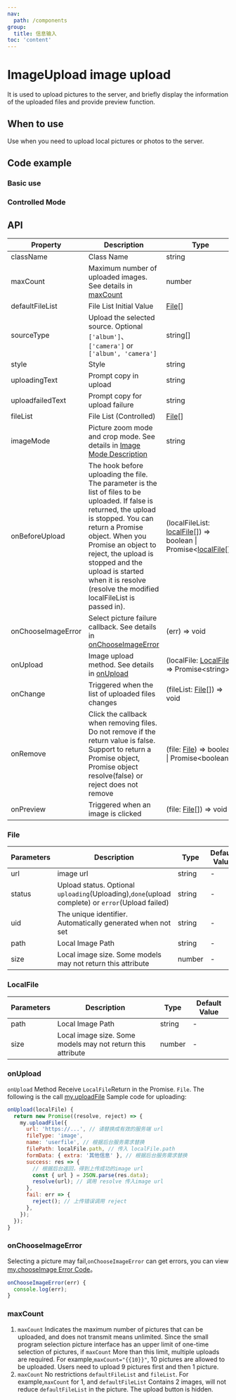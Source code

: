 ```yaml
---
nav:
  path: /components
group:
  title: 信息输入
toc: 'content'
---
```


# ImageUpload image upload

<!-- <code src="../../docs/components/compatibility.tsx" inline="true"></code> -->

It is used to upload pictures to the server, and briefly display the information of the uploaded files and provide preview function.

## When to use

Use when you need to upload local pictures or photos to the server.

## Code example

### Basic use

<code src='../../demo/pages/ImageUpload/index'></code>

### Controlled Mode

<!-- <code src='pages/ImageUploadControl/index'></code> -->

## API

| Property | Description | Type | Default Value |
| ------ | -------- | ------ | ------- |
| className | Class Name | string | - | 
| maxCount | Maximum number of uploaded images. See details in [maxCount](#maxcount) | number | - | 
| defaultFileList | File List Initial Value | [File](#file)[] | [] | 
| sourceType | Upload the selected source. Optional `['album']`、`['camera']` or `['album', 'camera']` | string[] | ['album', 'camera'] | 
| style | Style | string | - | 
| uploadingText | Prompt copy in upload | string | 'Uploading......' |  
| uploadfailedText | Prompt copy for upload failure | string | 'Upload failed' |  
| fileList | File List (Controlled) | [File](#file)[] | - | 
| imageMode | Picture zoom mode and crop mode. See details in [Image Mode Description](https://opendocs.alipay.com/mini/component/image#mode) | string | scaleToFill | 
| onBeforeUpload | The hook before uploading the file. The parameter is the list of files to be uploaded. If false is returned, the upload is stopped. You can return a Promise object. When you Promise an object to reject, the upload is stopped and the upload is started when it is resolve (resolve the modified localFileList is passed in). | (localFileList: [localFile](#localfile)[]) => boolean \| Promise<[localFile](#localfile)[]> | - | 
| onChooseImageError | Select picture failure callback. See details in [onChooseImageError](###onChooseImageError) | (err) => void | - | 
| onUpload | Image upload method. See details in [onUpload](#onupload) | (localFile: [LocalFile](#localfile)) => Promise\<string\> | - | 
| onChange | Triggered when the list of uploaded files changes | (fileList: [File](#file)[]) => void | - | 
| onRemove | Click the callback when removing files. Do not remove if the return value is false. Support to return a Promise object, Promise object resolve(false) or reject does not remove | (file: [File](#file)) => boolean \| Promise\<boolean\> | - | 
| onPreview | Triggered when an image is clicked | (file: [File](#file)[]) => void | - | 

### File

| Parameters | Description | Type | Default Value |
| ------ | ------- | ------ | ------- |
| url | image url | string | - | 
| status | Upload status. Optional `uploading`(Uploading),`done`(upload complete) or `error`(Upload failed) | string | - | 
| uid | The unique identifier. Automatically generated when not set | string | - | 
| path | Local Image Path | string | - | 
| size | Local image size. Some models may not return this attribute | number | - | 

### LocalFile

| Parameters | Description | Type | Default Value |
| ----- | ----- | ----- | ----- |
| path | Local Image Path | string | - | 
| size | Local image size. Some models may not return this attribute | number | - | 

### onUpload

`onUpload` Method Receive `LocalFile`Return in the Promise. `File`. The following is the call [my.uploadFile](https://opendocs.alipay.com/mini/api/kmq4hc) Sample code for uploading:

```js
onUpload(localFile) {
  return new Promise((resolve, reject) => {
    my.uploadFile({
      url: 'https://...', // 请替换成有效的服务端 url
      fileType: 'image',
      name: 'userfile', // 根据后台服务需求替换
      filePath: localFile.path, // 传入 localFile.path
      formData: { extra: '其他信息' }, // 根据后台服务需求替换
      success: res => {
        // 根据后台返回，得到上传成功的image url
        const { url } = JSON.parse(res.data);
        resolve(url); // 调用 resolve 传入image url
      },
      fail: err => {
        reject(); // 上传错误调用 reject
      },
    });
  });
}
```

### onChooseImageError

Selecting a picture may fail,`onChooseImageError` can get errors, you can view [my.chooseImage Error Code](https://opendocs.alipay.com/mini/api/media/image/my.chooseimage#%E9%94%99%E8%AF%AF%E7%A0%81)。

```js
onChooseImageError(err) {
  console.log(err);
}
```

### maxCount

1. `maxCount` Indicates the maximum number of pictures that can be uploaded, and does not transmit means unlimited. Since the small program selection picture interface has an upper limit of one-time selection of pictures, if `maxCount` More than this limit, multiple uploads are required. For example,`maxCount="{{10}}"`, 10 pictures are allowed to be uploaded. Users need to upload 9 pictures first and then 1 picture.
2. `maxCount` No restrictions `defaultFileList` and `fileList`. For example,`maxCount` for 1, and `defaultFileList` Contains 2 images, will not reduce `defaultFileList` in the picture. The upload button is hidden.
